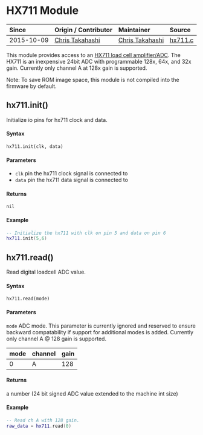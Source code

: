 # HX711 Module
| Since  | Origin / Contributor  | Maintainer  | Source  |
| :----- | :-------------------- | :---------- | :------ |
| 2015-10-09 | [Chris Takahashi](https://github.com/christakahashi) | [Chris Takahashi](https://github.com/christakahashi) | [hx711.c](../../app/modules/hx711.c)|

This module provides access to an [HX711 load cell amplifier/ADC](https://learn.sparkfun.com/tutorials/load-cell-amplifier-hx711-breakout-hookup-guide). The HX711 is an inexpensive 24bit ADC with programmable 128x, 64x, and 32x gain. Currently only channel A at 128x gain is supported.

Note: To save ROM image space, this module is not compiled into the firmware by default.

## hx711.init()

Initialize io pins for hx711 clock and data.

#### Syntax
`hx711.init(clk, data)`

#### Parameters
- `clk` pin the hx711 clock signal is connected to
- `data` pin the hx711 data signal is connected to

#### Returns
`nil`

#### Example
```lua
-- Initialize the hx711 with clk on pin 5 and data on pin 6
hx711.init(5,6)
```

## hx711.read()

Read digital loadcell ADC value.

#### Syntax
`hx711.read(mode)`

#### Parameters
`mode` ADC mode.  This parameter is currently ignored and reserved to ensure backward compatability if support for additional modes is added. Currently only channel A @ 128 gain is supported.

|mode | channel | gain |
|-----|---------|------|
| 0   | A       | 128  |

#### Returns
a number (24 bit signed ADC value extended to the machine int size)

#### Example
```lua
-- Read ch A with 128 gain.
raw_data = hx711.read(0)
```
